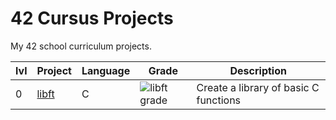# 42 Cursus Projects

My 42 school curriculum projects.

| lvl | Project                                                          	| Language                                                                                                                  | Grade                                                                                              | Description                                                                     |
| --- | ---------------------------------------------------------------- 	| ------------------------------------------------------------------------------------------------------------------------- | -------------------------------------------------------------------------------------------------- | ------------------------------------------------------------------------------- |
| 0   | [libft](https://github.com/Melovii/42-cursus/tree/main/0/libft)     | C 																														| ![libft grade](https://img.shields.io/badge/:-125-success?style=flat-square&logo=42)            	 | Create a library of basic C functions                                          |

